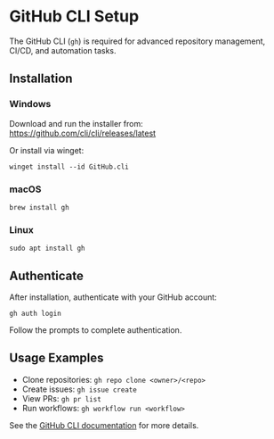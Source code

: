 # GitHub CLI Setup

The GitHub CLI (`gh`) is required for advanced repository management, CI/CD, and automation tasks.

## Installation

### Windows

Download and run the installer from:
https://github.com/cli/cli/releases/latest

Or install via winget:

```
winget install --id GitHub.cli
```

### macOS

```
brew install gh
```

### Linux

```
sudo apt install gh
```

## Authenticate

After installation, authenticate with your GitHub account:

```
gh auth login
```

Follow the prompts to complete authentication.

## Usage Examples

- Clone repositories: `gh repo clone <owner>/<repo>`
- Create issues: `gh issue create`
- View PRs: `gh pr list`
- Run workflows: `gh workflow run <workflow>`

See the [GitHub CLI documentation](https://cli.github.com/manual/) for more details.
